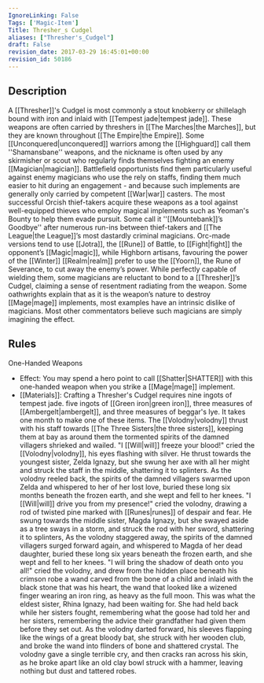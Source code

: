 ```yaml
---
IgnoreLinking: False
Tags: ['Magic-Item']
Title: Thresher_s Cudgel
aliases: ["Thresher's_Cudgel"]
draft: False
revision_date: 2017-03-29 16:45:01+00:00
revision_id: 50186
---
```


## Description
A [[Thresher]]'s Cudgel is most commonly a stout knobkerry or shillelagh bound with iron and inlaid with [[Tempest jade|tempest jade]]. These weapons are often carried by threshers in [[The Marches|the Marches]], but they are known throughout [[The Empire|the Empire]]. Some [[Unconquered|unconquered]] warriors among the [[Highguard]] call them ''Shamansbane'' weapons, and the nickname is often used by any skirmisher or scout who regularly finds themselves fighting an enemy [[Magician|magician]].
Battlefield opportunists find them particularly useful against enemy magicians who use the rely on staffs, finding them much easier to hit during an engagement - and because such implements are generally only carried by competent [[War|war]] casters. The most successful Orcish thief-takers acquire these weapons as a tool against well-equipped thieves who employ magical implements such as Yeoman's Bounty to help them evade pursuit. Some call it ''[[Mountebank]]’s Goodbye'' after numerous run-ins between thief-takers and [[The League|the League]]’s most dastardly criminal magicians.
Orc-made versions tend to use [[Jotra]], the [[Rune]] of Battle, to [[Fight|fight]] the opponent’s [[Magic|magic]], while Highborn artisans, favouring the power of the [[Winter]] [[Realm|realm]] prefer to use the [[Yoorn]], the Rune of Severance, to cut away the enemy’s power. While perfectly capable of wielding them, some magicians are reluctant to bond to a [[Thresher]]’s Cudgel, claiming a sense of resentment radiating from the weapon. Some oathwrights explain that as it is the weapon’s nature to destroy [[Mage|mage]] implements, most examples have an intrinsic dislike of magicians. Most other commentators believe such magicians are simply imagining the effect.
## Rules
One-Handed Weapons
* Effect: You may spend a hero point to call [[Shatter|SHATTER]] with this one-handed weapon when you strike a [[Mage|mage]] implement.
* [[Materials]]: Crafting a Thresher's Cudgel requires nine ingots of tempest jade. five ingots of [[Green iron|green iron]], three measures of [[Ambergelt|ambergelt]], and three measures of beggar's lye. It takes one month to make one of these items.
The [[Volodny|volodny]] thrust with his staff towards [[The Three Sisters|the three sisters]], keeping them at bay as around them the tormented spirits of the damned villagers shrieked and wailed.
"I [[Will|will]] freeze your blood!" cried the [[Volodny|volodny]], his eyes flashing with silver. He thrust towards the youngest sister, Zelda Ignazy, but she swung her axe with all her might and struck the staff in the middle, shattering it to splinters. As the volodny reeled back, the spirits of the damned villagers swarmed upon Zelda and whispered to her of her lost love, buried these long six months beneath the frozen earth, and she wept and fell to her knees.
"I [[Will|will]] drive you from my presence!" cried the volodny, drawing a rod of twisted pine marked with [[Runes|runes]] of despair and fear. He swung towards the middle sister, Magda Ignazy, but she swayed aside as a tree sways in a storm, and struck the rod with her sword, shattering it to splinters, As the volodny staggered away, the spirits of the damned villagers surged forward again, and whispered to Magda of her dead daughter, buried these long six years beneath the frozen earth, and she wept and fell to her knees.
"I will bring the shadow of death onto you all!" cried the volodny, and drew from the hidden place beneath his crimson robe a wand carved from the bone of a child and inlaid with the black stone that was his heart, the wand that looked like a wizened finger wearing an iron ring, as heavy as the full moon. 
This was what the eldest sister, Rhina Ignazy, had been waiting for. She had held back while her sisters fought, remembering what the goose had told her and her sisters, remembering the advice their grandfather had given them before they set out.
As the volodny darted forward, his sleeves flapping like the wings of a great bloody bat, she struck with her wooden club, and broke the wand into flinders of bone and shattered crystal. 
The volodny gave a single terrible cry, and then cracks ran across his skin, as he broke apart like an old clay bowl struck with a hammer, leaving nothing but dust and tattered robes.